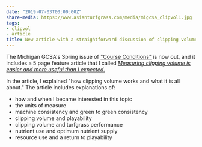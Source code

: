```yaml
---
date: "2019-07-03T00:00:00Z"
share-media: https://www.asianturfgrass.com/media/migcsa_clipvol1.jpg
tags:
- clipvol
- article
title: New article with a straightforward discussion of clipping volume
---
```


The Michigan GCSA's Spring issue of ["Course Conditions"](https://issuu.com/migcsa/docs/_42___course_conditions___spring_20/6) is now out, and it includes a 5 page feature article that I called [*Measuring clipping volume is easier and more useful than I expected*.](http://www.files.asianturfgrass.com/201906_woods_migcsa_clipvol.pdf)

In the article, I explained "how clipping volume works and what it is all about." The article includes explanations of:

* how and when I became interested in this topic
* the units of measure 
* machine consistency and green to green consistency
* clipping volume and playability
* clipping volume and turfgrass performance
* nutrient use and optimum nutrient supply
* resource use and a return to playability
